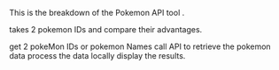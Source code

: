 

This is the breakdown of the Pokemon API tool .

takes 2 pokemon IDs  and compare their advantages.

get 2 pokeMon IDs or pokemon Names
call API to retrieve the pokemon data
process the data locally
display the results.
